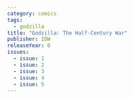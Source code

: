 ```yaml
---
category: comics
tags:
  - godzilla
title: "Godzilla: The Half-Century War"
publisher: IDW
releaseYear: 0
issues:
  - issue: 1
  - issue: 2
  - issue: 3
  - issue: 4
  - issue: 5
---
```


